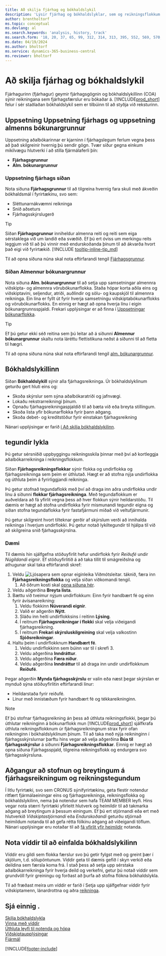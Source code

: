 ```yaml
---
title: Að skilja fjárhag og bókhaldslykil
description: 'Lýsir fjárhag og bókhaldslyklar, sem og reikningsflokkum. Notaðu síðu fjárhagsuppsetningar til að tilgreina meðhöndlun bókhaldsvandamála í fyrirtækinu.'
author: brentholtorf
ms.topic: conceptual
ms.devlang: al
ms.search.keywords: 'analysis, history, track'
ms.search.form: '18, 20, 37, 65, 99, 312, 314, 313, 395, 552, 569, 570, 634, 790, 791, 1158'
ms.date: 04/19/2024
ms.author: bholtorf
ms.service: dynamics-365-business-central
ms.reviewer: bholtorf
---
```

# <a name="understand-the-general-ledger-and-chart-of-accounts"></a>Að skilja fjárhag og bókhaldslykil

Fjárhagurinn (fjárhagur) geymir fjárhagsgögnin og bókhaldslykillinn (COA) sýnir reikningana sem fjárhagsfærslur eru bókaðar á. [!INCLUDE[prod_short](includes/prod_short.md)] felur í sér staðlaðan bókhaldslykil sem er tilbúinn til að styðja við reksturinn.

## <a name="general-ledger-setup-and-general-posting-setup"></a>Uppsetning Uppsetning fjárhags og uppsetning almenns bókunargrunnur

Uppsetning aðalbókarinnar er kjarninn í fjárhagslegum ferlum vegna þess að það skilgreinir hvernig þú sendir gögn. Tvær síður gegna einkum mikilvægu hlutverki í að stilla fjármálaferli þín:  

* **Fjárhagsgrunnur**
* **Alm. bókunargrunnur**

### <a name="the-general-ledger-setup-page"></a>**Uppsetning fjárhags** síðan

Nota síðuna **Fjárhagsgrunnur** til að tilgreina hvernig fara skuli með ákveðin bókhaldsmál í fyrirtækinu, svo sem:  

* Sléttunarnákvæmni reikninga  
* Snið aðseturs  
* Fjárhagsskýrslugerð

> [!TIP]
> Síðan **Fjárhagsgrunnur** inniheldur almenna reiti og reiti sem eiga sérstaklega við um landið eða svæðið. Ef þú ert óviss um merkingu reits leggjum við til að þú vinnir með endurskoðanda þínum til að ákvarða hvort það eigi við fyrirtækið. [!INCLUDE [tooltip-inline-tip_md](includes/tooltip-inline-tip_md.md)]  

Til að opna síðuna núna skal nota eftirfarandi tengil [Fjárhagsgrunnur](https://businesscentral.dynamics.com/?page=118).

### <a name="the-general-posting-setup-page"></a>Síðan **Almennur bókunargrunnur**

Nota síðuna **Alm. bókunargrunnur** til að setja upp samsetningar almennra viðskipta- og almennra vörubókunarflokka. Staða hópar korta aðila eins og viðskiptavini, seljendur, atriði, auðlindir og sölu- og kaupskjöl til almennra reikninga. Ein lína er fyllt út fyrir hverja samsetningu viðskiptabókunarflokks og vörubókunarflokks. En einnig er hægt að opna hverja línu í eigin bókunargrunnsspjaldi. Frekari upplýsingar er að finna í [Uppsetningar bókunarflokka](finance-posting-groups.md).  

> [!TIP]
> Ef þú getur ekki séð reitina sem þú leitar að á síðunni **Almennur bókunargrunnur** skaltu nota láréttu flettistikuna neðst á síðunni til að fletta til hægri.  

Til að opna síðuna núna skal nota eftirfarandi tengil [alm. bókunargrunnur](https://businesscentral.dynamics.com/?page=314).

## <a name="the-chart-of-accounts"></a>Bókhaldslykillinn

Síðan **Bókhaldslykill** sýnir alla fjárhagsreikninga. Úr bókhaldslyklinum geturðu gert hluti eins og:  

* Skoða skýrslur sem sýna aðalbókaratriði og jafnvægi.  
* Lokaðu rekstrarreikningi þínum.  
* Opnaðu fjárhagsreikningaspjaldið til að bæta við eða breyta stillingum.  
* Skoða lista yfir bókunarflokka fyrir þann aðgang.
* Skoða debet- og kreditstöður fyrir einstakan fjárhagsreikning

Nánari upplýsingar er farið [í Að skilja bókhaldslykilinn](finance-chart-of-accounts.md).

## <a name="account-categories"></a>tegundir lykla

Þú getur sérsniðið uppbyggingu reikningsskila þinnar með því að kortleggja aðalbókarreikninga í reikningsflokkum.  

Síðan **Fjárhagsreikningsflokkar** sýnir flokka og undirflokka og fjárhagsreikninga sem þeim er úthlutað. Hægt er að stofna nýja undirflokka og úthluta þeim á fyrirliggjandi reikninga.  

Þú getur stofnað tegundaflokk með því að draga inn aðra undirflokka undir línu á síðunni **flokkar fjárhagsreikninga**. Með tegundaflokkum er auðveldara að fá yfirlit vegna þess að hver flokkun sýnir heildarstöðu. Til dæmis er hægt að stofna undirflokka fyrir mismunandi tegundir eigna og síðan stofna tegundaflokka fyrir fastafjármuni miðað við veltufjármunir.  

Þú getur skilgreint hvort tilteknar gerðir af skýrslum verði að innihalda reikninga í hverjum undirflokki. Þú getur notað lykiltegundir til hjálpa til við að skilgreina snið fjárhagsskýrslna.  

### <a name="example"></a>Dæmi

Til dæmis hin sjálfgefna stöðuyfirlit hefur undirflokk fyrir *Reiðufé* undir *Núgildandi eignir*. Ef stöðuyfirlitið á að taka tillit til smágreiðslna og athugunar skal taka eftirfarandi skref:

1. Veldu ![Ljósapera sem opnar eiginleika Viðmótsleitar.](media/ui-search/search_small.png "Segðu mér hvað þú vilt gera") táknið, færa inn **Fjárhagsreikningsflokka** og velja síðan viðkomandi tengil.
   1. Að öðrum kosti skal [opna síðuna hér](https://businesscentral.dynamics.com/?page=790).
2. Veldu aðgerðina **Breyta lista**.
3. Bættu við tveimur nýjum undirflokkum: Einn fyrir handbært fé og einn fyrir ávísanareikning:
   1. Veldu flokkinn **Núverandi eignir**.
   2. Valið er aðgerðin **Nýtt**.
   3. Sláðu inn heiti undirflokksins í reitinn **Lýsing**.
   4. Í reitnum **Fjárhagsreikningar í flokki** skal velja viðeigandi fjárhagsreikning.
   5. Í reitnum **Frekari skýrsluskilgreining** skal velja valkostinn **Sjóðsreikningar**.
4. Haltu þeim í undirflokknum **Handbært fé**.
   1. Veldu undirflokkinn sem búinn var til í skrefi 3.
   2. Veldu aðgerðina **Inndráttur**.
   3. Veldu aðgerðina **Færa niður**.
   4. Veldu aðgerðina **Inndráttur** til að draga inn undir undirflokknum **Reiðufé**.

Þegar aðgerðin **Mynda fjárhagsskýrslu** er valin eða næst þegar skýrslan er mynduð sýna stöðuyfirlitin eftirfarandi línur:

* Heildarstaða fyrir reiðufé.
* Línur með innistæðum fyrir handbært fé og tékkareikninginn.  

> [!NOTE]
> Ef þú stofnar fjárhagsreikning án þess að úthluta reikningsflokki, þegar þú úthlutar reikninginn á bókunarflokk mun [!INCLUDE[prod_short](includes/prod_short.md)] sjálfkrafa úthluta reikningsflokknum úr fjárhagsreikningnum strax fyrir ofan reikninginn í bókhaldslyklinum þínum. Til að taka með nýja reikninginn í fjárhagsskýrslurnar þarftu hins vegar að velja aðgerðina **Búa til fjárhagsskýrslur** á síðunni **Fjárhagsreikningsflokkar**. Einnig er hægt að opna síðuna Fjárhagsspjald, tilgreina reikningsflokk og endurgera svo fjárhagsskýrsluna.

## <a name="access-to-create-and-edit-gl-accounts-and-account-categories"></a>Aðgangur að stofnun og breytingum á fjárhagsreikningum og reikningstegundum

Í litlu fyrirtæki, svo sem CRONUS sýnifyrirtækinu, geta flestir notendur ritfært fjármálaeiningar eins og fjárhagsreikninga, reikningsflokka og bókhaldslykilinn, nema þá notendur sem hafa TEAM MEMBER leyfi. Hins vegar nota stærri fyrirtæki yfirleitt hlutverk og heimildir til að takmarka aðgang að breytingum á þessum einingum. Ef þú ert stjórnandi eða ert með hlutverkið *Viðskiptastjórnandi* eða *Endurskoðandi* geturðu stjórnað heimildum notanda til að gefa rétta fólkinu aðgang að viðeigandi töflum. Nánari upplýsingar eru notaðar til að [fá yfirlit yfir heimildir](ui-define-granular-permissions.md#get-an-overview-of-a-users-permissions) notanda.  

## <a name="use-dimensions-to-simplify-your-chart-of-accounts"></a>Nota víddir til að einfalda bókhaldslykilinn

Víddir eru gildi sem flokka færslur svo þú getir fylgst með og greint þær í skjölum, t.d. sölupöntunum. Víddir geta til dæmis gefið í skyn verkið eða deildina sem færsla koma frá. Í stað þess að setja upp sérstaka aðalbókarreikninga fyrir hverja deild og verkefni, getur þú notað víddir sem grundvöll fyrir greiningu og forðast að þurfa að stofna flókna bókhaldslykla.

Til að fræðast meira um víddir er farið í Setja upp sjálfgefnar víddir fyrir viðskiptamenn, lánardrottna og aðra [reikninga](finance-dimensions.md#to-set-up-default-dimensions-for-customers-vendors-and-other-accounts).

## <a name="see-also"></a>Sjá einnig .

[Skilja bókhaldslykla](finance-chart-of-accounts.md)  
[Vinna með víddir](finance-dimensions.md)  
[Úthluta leyfi til notenda og hópa](ui-define-granular-permissions.md)  
[Viðskiptaupplýsingar](bi.md)  
[Fjármál](finance.md)  

[!INCLUDE[footer-include](includes/footer-banner.md)]
